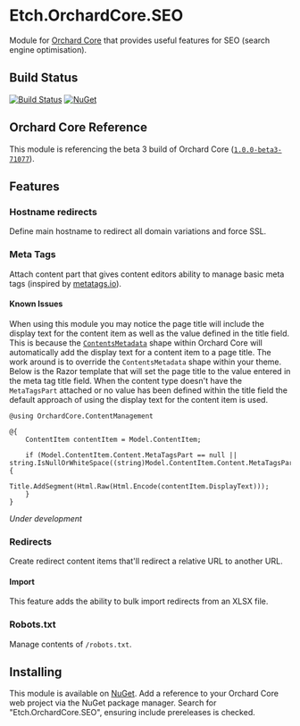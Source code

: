 # Etch.OrchardCore.SEO

Module for [Orchard Core](https://github.com/OrchardCMS/OrchardCore) that provides useful features for SEO (search engine optimisation).

## Build Status

[![Build Status](https://secure.travis-ci.org/etchuk/Etch.OrchardCore.SEO.png?branch=master)](http://travis-ci.org/etchuk/Etch.OrchardCore.SEO) [![NuGet](https://img.shields.io/nuget/v/Etch.OrchardCore.SEO.svg)](https://www.nuget.org/packages/Etch.OrchardCore.SEO)

## Orchard Core Reference

This module is referencing the beta 3 build of Orchard Core ([`1.0.0-beta3-71077`](https://www.nuget.org/packages/OrchardCore.Module.Targets/1.0.0-beta3-71077)).

## Features

### Hostname redirects

Define main hostname to redirect all domain variations and force SSL.

### Meta Tags

Attach content part that gives content editors ability to manage basic meta tags (inspired by [metatags.io](https://metatags.io)).

#### Known Issues

When using this module you may notice the page title will include the display text for the content item as well as the value defined in the title field. This is because the [`ContentsMetadata`](https://github.com/OrchardCMS/OrchardCore/blob/dev/src/OrchardCore.Modules/OrchardCore.Contents/Views/ContentsMetadata.cshtml) shape within Orchard Core will automatically add the display text for a content item to a page title. The work around is to override the `ContentsMetadata` shape within your theme. Below is the Razor template that will set the page title to the value entered in the meta tag title field. When the content type doesn't have the `MetaTagsPart` attached or no value has been defined within the title field the default approach of using the display text for the content item is used.

```
@using OrchardCore.ContentManagement

@{
    ContentItem contentItem = Model.ContentItem;

    if (Model.ContentItem.Content.MetaTagsPart == null || string.IsNullOrWhiteSpace((string)Model.ContentItem.Content.MetaTagsPart.Title)) {
        Title.AddSegment(Html.Raw(Html.Encode(contentItem.DisplayText)));
    }
}
```

*Under development*

### Redirects

Create redirect content items that'll redirect a relative URL to another URL.

#### Import

This feature adds the ability to bulk import redirects from an XLSX file.

### Robots.txt

Manage contents of `/robots.txt`.

## Installing

This module is available on [NuGet](https://www.nuget.org/packages/Etch.OrchardCore.SEO). Add a reference to your Orchard Core web project via the NuGet package manager. Search for "Etch.OrchardCore.SEO", ensuring include prereleases is checked.
